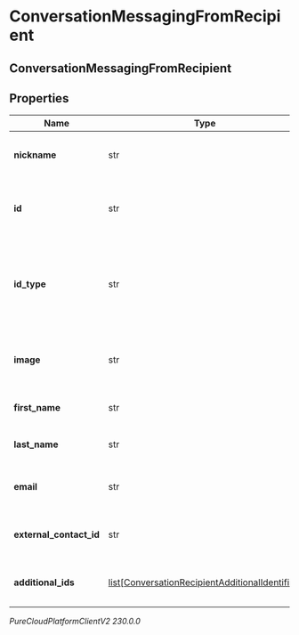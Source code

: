 # ConversationMessagingFromRecipient

## ConversationMessagingFromRecipient

## Properties

|Name | Type | Description | Notes|
|------------ | ------------- | ------------- | -------------|
| **nickname** | str | Nickname or display name of the recipient. | [optional] |
| **id** | str | The recipient ID specific to the provider. | |
| **id_type** | str | The recipient ID type. This is used to indicate the format used for the ID. | [optional] |
| **image** | str | URL of an image that represents the recipient. | [optional] |
| **first_name** | str | First name of the recipient. | [optional] |
| **last_name** | str | Last name of the recipient. | [optional] |
| **email** | str | E-mail address of the recipient. | [optional] |
| **external_contact_id** | str | The identifier of the external contact. | [optional] |
| **additional_ids** | [list[ConversationRecipientAdditionalIdentifier]](ConversationRecipientAdditionalIdentifier) | List of recipient additional identifiers | [optional] |



_PureCloudPlatformClientV2 230.0.0_
